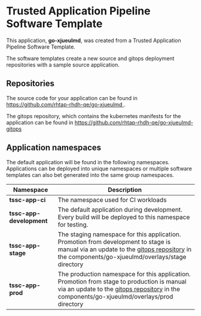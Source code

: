 # Trusted Application Pipeline Software Template

This application, **go-xjueulmd**, was created from a Trusted Application Pipeline Software Template.

The software templates create a new source and gitops deployment repositories with a sample source application. 

## Repositories

The source code for your application can be found in [https://github.com/rhtap-rhdh-qe/go-xjueulmd ](https://github.com/rhtap-rhdh-qe/go-xjueulmd ).
 
The gitops repository, which contains the kubernetes manifests for the application can be found in 
[https://github.com/rhtap-rhdh-qe/go-xjueulmd-gitops ](https://github.com/rhtap-rhdh-qe/go-xjueulmd-gitops ) 

## Application namespaces 

The default application will be found in the following namespaces. Applications can be deployed into unique namespaces or multiple software templates can also bet generated into the same group namespaces.  

|  Namespace   |  Description   |  
| -------- | -------- |
| **tssc-app-ci** | The namespace used for CI workloads |
| **tssc-app-development** | The default application during development. Every build will be deployed to this namespace for testing. |
| **tssc-app-stage** | The staging namespace for this application. Promotion from development to stage is manual via an update to the [gitops repository](https://github.com/rhtap-rhdh-qe/go-xjueulmd-gitops ) in the components/go-xjueulmd/overlays/stage directory |
| **tssc-app-prod** | The production namespace for this application. Promotion from stage to production is manual via an update to the [gitops repository](https://github.com/rhtap-rhdh-qe/go-xjueulmd-gitops ) in the components/go-xjueulmd/overlays/prod directory |
